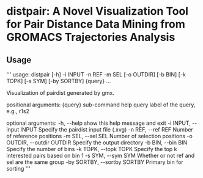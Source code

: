 # distpair: A Novel Visualization Tool for Pair Distance Data Mining from GROMACS Trajectories Analysis
## Usage
'''
usage: distpair [-h] -i INPUT -n REF -m SEL [-o OUTDIR] [-b BIN] [-k TOPK]
                [-s SYM] [-by SORTBY]
                {query} ...

Visualization of pairdist generated by gmx.

positional arguments:
  {query}               sub-command help
    query               label of the query, e.g., r1s2

optional arguments:
  -h, --help            show this help message and exit
  -i INPUT, --input INPUT
                        Specify the pairdist input file (.xvg)
  -n REF, --ref REF     Number of reference positions
  -m SEL, --sel SEL     Number of selection positions
  -o OUTDIR, --outdir OUTDIR
                        Specify the output directory
  -b BIN, --bin BIN     Specify the number of bins
  -k TOPK, --topk TOPK  Specify the top k interested pairs based on bin 1
  -s SYM, --sym SYM     Whether or not ref and sel are the same group
  -by SORTBY, --sortby SORTBY
                        Primary bin for sorting
'''
